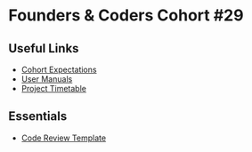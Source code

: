 # Founders & Coders Cohort \#29

## Useful Links

- [Cohort Expectations](expectations.md)
- [User Manuals](https://github.com/FAC29A/user-manuals)
- [Project Timetable](projects.md)


## Essentials
- [Code Review Template](https://github.com/FAC29A/code-reviews)
